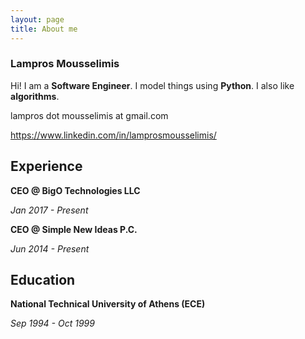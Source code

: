 ```yaml
---
layout: page
title: About me
---
```


### Lampros Mousselimis
Hi! I am a **Software Engineer**. I model things using **Python**. I also like **algorithms**.

lampros dot mousselimis at gmail.com

https://www.linkedin.com/in/lamprosmousselimis/


## Experience

**CEO @ BigO Technologies LLC**

_Jan 2017 - Present_


**CEO @ Simple New Ideas P.C.**

_Jun 2014 - Present_



## Education

**National Technical University of Athens (ECE)**

_Sep 1994 - Oct 1999_


